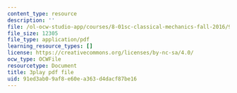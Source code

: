 ```yaml
---
content_type: resource
description: ''
file: /ol-ocw-studio-app/courses/8-01sc-classical-mechanics-fall-2016/91ed3ab09af8e60ea363d4dacf87be16_ZApVXJZF7pE.pdf
file_size: 12305
file_type: application/pdf
learning_resource_types: []
license: https://creativecommons.org/licenses/by-nc-sa/4.0/
ocw_type: OCWFile
resourcetype: Document
title: 3play pdf file
uid: 91ed3ab0-9af8-e60e-a363-d4dacf87be16
---
```

